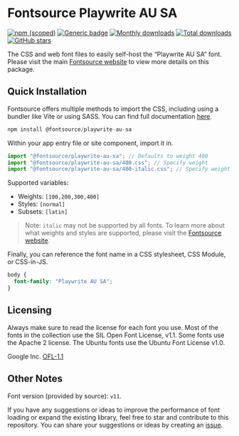 # Fontsource Playwrite AU SA

[![npm (scoped)](https://img.shields.io/npm/v/@fontsource/playwrite-au-sa?color=brightgreen)](https://www.npmjs.com/package/@fontsource/playwrite-au-sa) [![Generic badge](https://img.shields.io/badge/fontsource-passing-brightgreen)](https://github.com/fontsource/fontsource) [![Monthly downloads](https://badgen.net/npm/dm/@fontsource/playwrite-au-sa)](https://github.com/fontsource/fontsource) [![Total downloads](https://badgen.net/npm/dt/@fontsource/playwrite-au-sa)](https://github.com/fontsource/fontsource) [![GitHub stars](https://img.shields.io/github/stars/fontsource/fontsource.svg?style=social&label=Star)](https://github.com/fontsource/fontsource/stargazers)

The CSS and web font files to easily self-host the “Playwrite AU SA” font. Please visit the main [Fontsource website](https://fontsource.org/fonts/playwrite-au-sa) to view more details on this package.

## Quick Installation

Fontsource offers multiple methods to import the CSS, including using a bundler like Vite or using SASS. You can find full documentation [here](https://fontsource.org/docs/getting-started/introduction).

```javascript
npm install @fontsource/playwrite-au-sa
```

Within your app entry file or site component, import it in.

```javascript
import "@fontsource/playwrite-au-sa"; // Defaults to weight 400
import "@fontsource/playwrite-au-sa/400.css"; // Specify weight
import "@fontsource/playwrite-au-sa/400-italic.css"; // Specify weight and style
```

Supported variables:
- Weights: `[100,200,300,400]`
- Styles: `[normal]`
- Subsets: `[latin]`

> Note: `italic` may not be supported by all fonts. To learn more about what weights and styles are supported, please visit the [Fontsource website](https://fontsource.org/fonts/playwrite-au-sa).

Finally, you can reference the font name in a CSS stylesheet, CSS Module, or CSS-in-JS.

```css
body {
  font-family: "Playwrite AU SA";
}
```

## Licensing
Always make sure to read the license for each font you use. Most of the fonts in the collection use the SIL Open Font License, v1.1. Some fonts use the Apache 2 license. The Ubuntu fonts use the Ubuntu Font License v1.0.

Google Inc.
[OFL-1.1](http://scripts.sil.org/OFL)

## Other Notes
Font version (provided by source): `v11`.

If you have any suggestions or ideas to improve the performance of font loading or expand the existing library, feel free to star and contribute to this repository. You can share your suggestions or ideas by creating an [issue](https://github.com/fontsource/fontsource/issues).